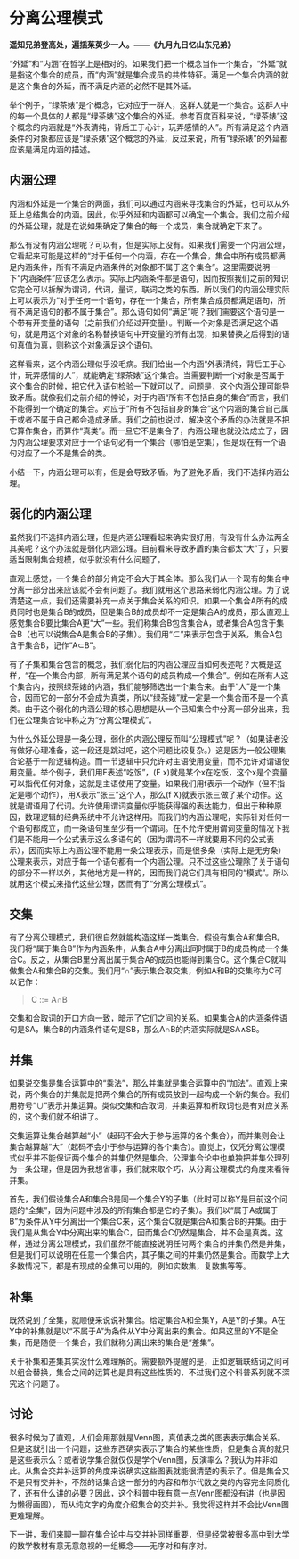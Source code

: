 # 分离公理模式

**遥知兄弟登高处，遍插茱萸少一人。——《九月九日忆山东兄弟》**

“外延”和“内涵”在哲学上是相对的。如果我们把一个概念当作一个集合，“外延”就是指这个集合的成员，而“内涵”就是集合成员的共性特征。满足一个集合内涵的就是这个集合的外延，而不满足内涵的必然不是其外延。

举个例子，“绿茶婊”是个概念，它对应于一群人，这群人就是一个集合。这群人中的每一个具体的人都是“绿茶婊”这个集合的外延。参考百度百科来说，“绿茶婊”这个概念的内涵就是“外表清纯，背后工于心计，玩弄感情的人”。所有满足这个内涵条件的对象都应该是“绿茶婊”这个概念的外延，反过来说，所有“绿茶婊”的外延都应该是满足内涵的描述。

## 内涵公理

内涵和外延是一个集合的两面，我们可以通过内涵来寻找集合的外延，也可以从外延上总结集合的内涵。因此，似乎外延和内涵都可以确定一个集合。我们之前介绍的外延公理，就是在说如果确定了集合的每一个成员，集合就确定下来了。

那么有没有内涵公理呢？可以有，但是实际上没有。如果我们需要一个内涵公理，它看起来可能是这样的“对于任何一个内涵，存在一个集合，集合中所有成员都满足内涵条件，所有不满足内涵条件的对象都不属于这个集合”。这里需要说明一下“内涵条件”应该怎么表示。实际上内涵条件都是语句，因而按照我们之前的知识它完全可以拆解为谓词，代词，量词，联词之类的东西。所以我们的内涵公理实际上可以表示为“对于任何一个语句，存在一个集合，所有集合成员都满足语句，所有不满足语句的都不属于集合”。那么语句如何“满足”呢？我们需要这个语句是一个带有开变量的语句（之前我们介绍过开变量）。判断一个对象是否满足这个语句，就是用这个对象的名称替换语句中开变量的所有出现，如果替换之后得到的语句真值为真，则称这个对象满足这个语句。

这样看来，这个内涵公理似乎没毛病。我们给出一个内涵“外表清纯，背后工于心计，玩弄感情的人”，就能确定“绿茶婊”这个集合。当需要判断一个对象是否属于这个集合的时候，把它代入语句检验一下就可以了。问题是，这个内涵公理可能导致矛盾。就像我们之前介绍的悖论，对于内涵“所有不包括自身的集合”而言，我们不能得到一个确定的集合。对应于“所有不包括自身的集合”这个内涵的集合自己属于或者不属于自己都会造成矛盾。我们之前也说过，解决这个矛盾的办法就是不把它算作集合，而算作“真类”。而一旦它不是集合了，内涵公理也就没法成立了，因为内涵公理要求对应于一个语句必有一个集合（哪怕是空集），但是现在有一个语句对应了一个不是集合的类。

小结一下，内涵公理可以有，但是会导致矛盾。为了避免矛盾，我们不选择内涵公理。

## 弱化的内涵公理

虽然我们不选择内涵公理，但是内涵公理看起来确实很好用，有没有什么办法两全其美呢？这个办法就是弱化内涵公理。目前看来导致矛盾的集合都太“大”了，只要适当限制集合规模，似乎就没有什么问题了。

直观上感觉，一个集合的部分肯定不会大于其全体。那么我们从一个现有的集合中分离一部分出来应该就不会有问题了。我们就用这个思路来弱化内涵公理。为了说清楚这一点，我们还需要补充一点关于集合关系的知识。如果一个集合A所有的成员同时也是集合B的成员，但是集合B的成员却不一定是集合A的成员，那么直观上感觉集合B要比集合A更“大”一些。我们称集合B包含集合A，或者集合A包含于集合B（也可以说集合A是集合B的子集）。我们用“⊂”来表示包含于关系，集合A包含于集合B，记作“A⊂B”。

有了子集和集合包含的概念，我们弱化后的内涵公理应当如何表述呢？大概是这样，“在一个集合内部，所有满足某个语句的成员构成一个集合”。例如在所有人这个集合内，按照绿茶婊的内涵，我们能够筛选出一个集合来。由于“人”是一个集合，因而它的一部分不会成为真类，所以“绿茶婊”就一定是一个集合而不是一个真类。由于这个弱化的内涵公理的核心思想是从一个已知集合中分离一部分出来，我们在公理集合论中称之为“分离公理模式”。

为什么外延公理是一条公理，弱化的内涵公理反而叫“公理模式”呢？（如果读者没有做好心理准备，这一段还是跳过吧，这个问题比较复杂。）这是因为一般公理集合论基于一阶逻辑构造。而一节逻辑中只允许对主语使用变量，而不允许对谓语使用变量。举个例子，我们用F表述“吃饭”，(F x)就是某个x在吃饭，这个x是个变量可以指代任何对象，这就是主语使用了变量。如果我们用f表示一个动作（但不指定是哪个动作），用X表示“张三”这个人，那么(f X)就表示张三做了某个动作。这就是谓语用了代词。允许使用谓词变量似乎能获得强的表达能力，但出于种种原因，数理逻辑的经典系统中不允许这样用。而我们的内涵公理呢，实际针对任何一个语句都成立，而一条语句里至少有一个谓词。在不允许使用谓词变量的情况下我们是不能用一个公式表示这么多语句的（因为谓词不一样就要用不同的公式表示），因而实际上内涵公理不能用一条公理表示，而是很多条（实际上是无穷条）公理来表示，对应于每一个语句都有一个内涵公理。只不过这些公理除了关于语句的部分不一样以外，其他地方是一样的，因而我们说它们具有相同的“模式”。所以就用这个模式来指代这些公理，因而有了“分离公理模式”。

## 交集

有了分离公理模式，我们很自然就能构造这样一类集合。假设有集合A和集合B。我们将“属于集合B”作为内涵条件，从集合A中分离出同时属于B的成员构成一个集合C。反之，从集合B里分离出属于集合A的成员也能得到集合C。这个集合C就叫做集合A和集合B的交集。我们用“∩”表示集合取交集，例如A和B的交集称为C可以记作：

> C ::= A∩B

交集和合取词的开口方向一致，暗示了它们之间的关系。如果集合A的内涵条件语句是SA，集合B的内涵条件语句是SB，那么A∩B的内涵实际就是SA∧SB。

## 并集

如果说交集是集合运算中的“乘法”，那么并集就是集合运算中的“加法”。直观上来说，两个集合的并集就是把两个集合的所有成员放到一起构成一个新的集合。我们用符号“∪”表示并集运算。类似交集和合取词，并集运算和析取词也是有对应关系的，这个我们就不细讲了。

交集运算让集合越算越“小”（起码不会大于参与运算的各个集合），而并集则会让集合越算越“大”（起码不会小于参与运算的各个集合）。直觉上，仅凭分离公理模式似乎并不能保证两个集合的并集仍然是集合。公理集合论中也单独把并集公理列为一条公理，但是因为我想省事，我们就来取个巧，从分离公理模式的角度来看待并集。

首先，我们假设集合A和集合B是同一个集合Y的子集（此时可以称Y是目前这个问题的“全集”，因为问题中涉及的所有集合都是它的子集）。我们以“属于A或属于B”为条件从Y中分离出一个集合C来，这个集合C就是集合A和集合B的并集。由于我们是从集合Y中分离出来的集合C，因而集合C仍然是集合，并不会是真类。这样，通过分离公理模式，我们虽然不能直接说明任何两个集合的并集仍然是并集，但是我们可以说明在任意一个集合内，其子集之间的并集仍然是集合。而数学上大多数情况下，都是有现成的全集可以用的，例如实数集，复数集等等。

## 补集

既然说到了全集，就顺便来说说补集合。给定集合A和全集Y，A是Y的子集。A在Y中的补集就是以“不属于A”为条件从Y中分离出来的集合。如果这里的Y不是全集，而是随便一个集合，我们就称分离出来的集合是“差集”。

关于补集和差集其实没什么难理解的。需要额外提醒的是，正如逻辑联结词之间可以组合替换，集合之间的运算也是具有这些性质的，不过我们这个科普系列就不深究这个问题了。

## 讨论

很多时候为了直观，人们会用那就是Venn图，真值表之类的图表表示集合关系。但是这就引出一个问题，这些东西确实表示了集合的某些性质，但是集合真的就只是这些表示么？或者说学集合就仅仅是学个Venn图，反演率么？我认为并非如此。从集合交并补运算的角度来说确实这些图表就能很清楚的表示了。但是集合又不是只有交并补，不然的话集合这一部分的内容和布尔代数之类的内容完全同质化了，还有什么讲的必要？因此，这个科普中我有意一点Venn图都没有讲（也是因为懒得画图），而从纯文字的角度介绍集合的交并补。我觉得这样并不会比Venn图更难理解。

下一讲，我们来聊一聊在集合论中与交并补同样重要，但是经常被很多高中到大学的数学教材有意无意忽视的一组概念——无序对和有序对。











